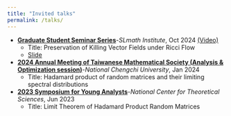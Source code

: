 ```yaml
---
title: "Invited talks"
permalink: /talks/
---
```

- **[Graduate Student Seminar Series](https://www.slmath.org/seminars/28400/schedules/36657)**-*SLmath Institute*, Oct 2024 [(Video)](https://vimeo.com/1025186992)
  - Title: Preservation of Killing Vector Fields under Ricci Flow
  - [Slide](/ )
- **[2024 Annual Meeting of Taiwanese Mathematical Society (Analysis & Optimization session)](https://2024tms.tms.org.tw/)**-*National Chengchi University*, Jan 2024
  - Title: Hadamard product of random matrices and their limiting spectral distributions
-	**[2023 Symposium for Young Analysts](https://ncts.ntu.edu.tw/events_2_detail.php?nid=395)**-*National Center for Theoretical Sciences*, Jun 2023
    - Title: Limit Theorem of Hadamard Product Random Matrices
  

